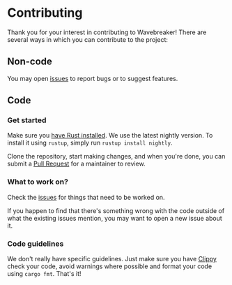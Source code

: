 # Contributing

Thank you for your interest in contributing to Wavebreaker!
There are several ways in which you can contribute to the project:

## Non-code

You may open [issues](https://github.com/AudiosurfResearch/wavebreaker-rs/issues) to report bugs or to suggest features.

## Code

### Get started

Make sure you [have Rust installed](https://www.rust-lang.org/tools/install). We use the latest nightly version. To install it using `rustup`, simply run `rustup install nightly`.

Clone the repository, start making changes, and when you're done, you can submit a [Pull Request](https://github.com/AudiosurfResearch/wavebreaker-rs/pulls) for a maintainer to review.

### What to work on?

Check the [issues](https://github.com/AudiosurfResearch/wavebreaker-rs/issues) for things that need to be worked on.

If you happen to find that there's something wrong with the code outside of what the existing issues mention, you may want to open a new issue about it.

### Code guidelines

We don't really have specific guidelines. Just make sure you have [Clippy](https://github.com/rust-lang/rust-clippy#usage) check your code, avoid warnings where possible and format your code using `cargo fmt`. That's it!